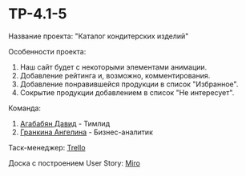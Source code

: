 # TP-4.1-5
Название проекта: "Каталог кондитерских изделий" <br />

Особенности проекта: <br />
1. Наш сайт будет с некоторыми элементами анимации. <br />
2. Добавление рейтинга и, возможно, комментирования. <br />
3. Добавление понравившейся продукции в список "Избранное". <br />
4. Сокрытие продукции добавлением в список "Не интересует". <br />

Команда: <br />

1. [Агабабян Давид](https://github.com/5david-hub5) - Тимлид <br />
2. [Гранкина Ангелина](https://github.com/anggrankn) - Бизнес-аналитик<br />

Таск-менеджер: [Trello](https://trello.com/invite/b/OQpSb9Hd/ATTI608e3127e220e63697dd4684c5336c50C8536845/интернет-магазин-кондитерских-изделий) <br /> 

Доска с построением User Story: [Miro](https://miro.com/welcomeonboard/ZG9KMUxzWHF5R2NrUFlONFlvelBURzdOemh6QktKMXZIdEtuQzNpMHdEdkM4ZjVReXd6Y05EVGZtVjdLYldiOXwzNDU4NzY0NTQ3MzkwODY2NzY4fDI=?share_link_id=128098582879)<br />
